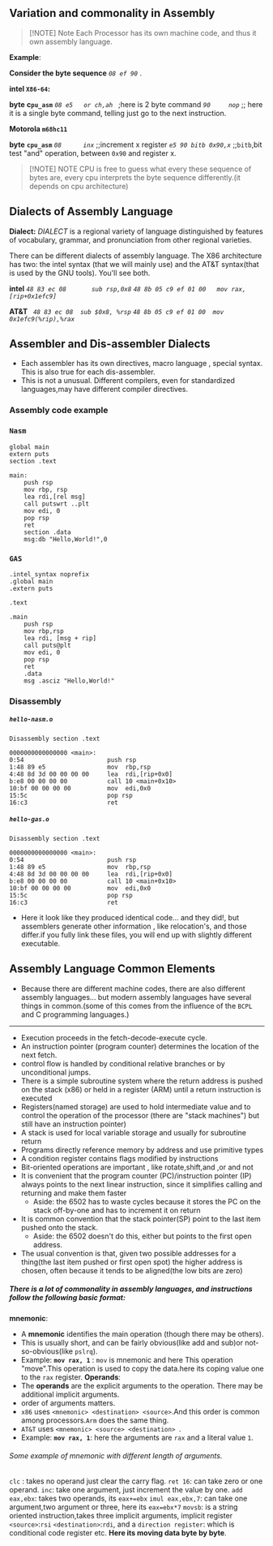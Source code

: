 ## Variation and commonality in Assembly


> [!NOTE] Note
> Each Processor has its own machine code, and thus it own assembly language.

**Example**:

**Consider the byte sequence** *`08 ef 90`* .

**intel `X86-64`:**

**byte**    **c`pu_asm`**
*`08 e5   or ch,ah `* ;here is 2 byte command 
*`90     nop`*      ;; here it is a single byte command, telling just go to the next instruction.

**Motorola `m68hc11`**

**byte**   **`cpu_asm`**
*`08      inx`*     ;;increment x register
*`e5 90 bitb 0x90,x`*  ;;`bitb`,bit test "and" operation, between `0x90` and register x.

>[!NOTE] NOTE
>CPU is free to guess what every these sequence of bytes are, every cpu interprets the byte sequence differently.(it depends on cpu architecture)

## Dialects of Assembly Language

**Dialect:**
_DIALECT_ is a regional variety of language distinguished by features of vocabulary, grammar, and pronunciation from other regional varieties.

There can be different dialects of assembly language. The X86 architecture has two: the intel syntax (that we will mainly use) and the AT&T syntax(that is used by the GNU tools). You'll see both.

**intel** 
*`48 83 ec 08       sub rsp,0x8`*
*`48 8b 05 c9 ef 01 00   mov rax,[rip+0x1efc9]`*

**AT&T**
*` 48 83 ec 08  sub $0x8, %rsp`*
*`48 8b 05 c9 ef 01 00  mov 0x1efc9(%rip),%rax`*

## Assembler and Dis-assembler Dialects
- Each assembler has its own directives,  macro language , special syntax. This is also true for each dis-assembler.
- This is not a unusual. Different compilers, even for standardized languages,may have different compiler directives.
### Assembly code example
### `Nasm`
```
global main
extern puts
section .text

main:
	push rsp
	mov rbp, rsp 
	lea rdi,[rel msg]
	call putswrt ..plt
	mov edi, 0
	pop rsp
	ret
	section .data
	msg:db "Hello,World!",0
```

### `GAS`
```
.intel_syntax noprefix
.global main
.extern puts

.text

.main
	push rsp
	mov rbp,rsp
	lea rdi, [msg + rip]
	call puts@plt
	mov edi, 0
	pop rsp
	ret
	.data
	msg .asciz "Hello,World!"
```

### Disassembly
##### `hello-nasm.o`
```
Disassembly section .text

0000000000000000 <main>:
0:54                       push rsp
1:48 89 e5                 mov  rbp,rsp
4:48 8d 3d 00 00 00 00     lea  rdi,[rip+0x0]
b:e8 00 00 00 00           call 10 <main+0x10>
10:bf 00 00 00 00          mov  edi,0x0
15:5c                      pop rsp
16:c3                      ret
```

##### `hello-gas.o`
```
Disassembly section .text

0000000000000000 <main>:
0:54                       push rsp
1:48 89 e5                 mov  rbp,rsp
4:48 8d 3d 00 00 00 00     lea  rdi,[rip+0x0]
b:e8 00 00 00 00           call 10 <main+0x10>
10:bf 00 00 00 00          mov  edi,0x0
15:5c                      pop rsp
16:c3                      ret
```

- Here it look like they produced identical code... and they did!, but assemblers generate other information , like relocation's, and those differ.if you fully link these files, you will end up with slightly different executable.

## Assembly Language Common Elements
- Because there are different machine codes, there are also different assembly languages... but modern assembly languages have several things in common.(some of this comes from the influence of the `BCPL` and C programming languages.)

<hr>

- Execution proceeds in the fetch-decode-execute cycle.
- An instruction pointer (program counter) determines the location of the next fetch.
- control flow is handled by conditional relative branches or by unconditional jumps.
- There is a simple subroutine system where the return address is pushed on the stack (x86) or held in a register (ARM) until a return instruction is executed
- Registers(named storage) are used to hold intermediate value and to control the operation of the processor (there are "stack machines") but still have an instruction pointer)
- A stack is used for local variable storage and usually for subroutine return 
- Programs directly reference memory by address and use primitive types
- A condition register contains flags modified by instructions
- Bit-oriented operations are important , like rotate,shift,and ,or and not
- It is convenient that the program counter (PC)/instruction pointer (IP) always points to the next linear instruction, since it simplifies calling and returning and make them faster 
	- Aside: the 6502 has to waste cycles because it stores the PC on the stack off-by-one and has to increment it on return 
- It is common convention that the stack pointer(SP) point to the last item pushed onto the stack.
	- Aside: the 6502 doesn't do this, either but points to the first open address.
- The usual convention is that, given two possible addresses for a thing(the last item pushed or first open spot) the higher address is chosen, often because it tends to be aligned(the low bits are zero)
##### There is a lot of commonality in assembly languages, and instructions follow the following basic format:

**mnemonic**:
- A <strong>mnemonic</strong> identifies the main operation (though there may be others).
- This is usually short, and can be fairly obvious(like add and sub)or not-so-obvious(like `pslrq`).
- Example:
	**`mov rax, 1`** : `mov` is mnemonic and here This operation "move".This operation is used to copy the data.here its coping value one to the `rax` register.
**Operands**:
- The **operands** are the explicit arguments to the operation. There may be additional implicit arguments.
- order of arguments matters.
- `x86` uses `<mnemonic> <destination> <source>`.And this order is common among processors.`Arm` does the same thing.
- `AT&T` uses `<mnemonic> <source> <destination> `.
- Example:
	**`mov rax, 1`**: here the arguments are `rax` and a literal value `1`.

###### Some example of mnemonic with different length of arguments.
`clc` : takes no operand just clear the carry flag.
`ret 16`: can take zero or one operand.
`inc`: take one argument, just increment the value by one.
`add eax,ebx`: takes two operands, its `eax+=ebx`
`imul eax,ebx,7`: can take one argument,two argument or three, here its `eax=ebx*7`
`movsb`: is a string oriented instruction,takes three implicit arguments, implicit register `<source>`:`rsi`
`<destination>`:`rdi`, and a `direction register`: which is conditional code register etc. **Here its moving data byte by byte**.

